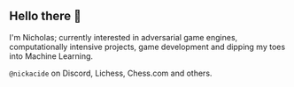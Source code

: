 ## Hello there 👋
I'm Nicholas; currently interested in adversarial game engines, computationally intensive projects, game development and dipping my toes into Machine Learning. 

`@nickacide` on Discord, Lichess, Chess.com and others.
